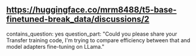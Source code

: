 ## https://huggingface.co/mrm8488/t5-base-finetuned-break_data/discussions/2

contains_question: yes
question_part: "Could you please share your Transfer training code, I'm trying to compare efficiency between that and model adapters fine-tuning on LLama."